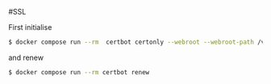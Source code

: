 #SSL

First initialise
```bash
$ docker compose run --rm  certbot certonly --webroot --webroot-path /var/www/certbot/ --dry-run -d example.org
```

and renew
```bash 
$ docker compose run --rm certbot renew
```